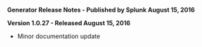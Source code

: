 **Generator Release Notes - Published by Splunk August 15, 2016**


**Version 1.0.27 - Released August 15, 2016**

* Minor documentation update

